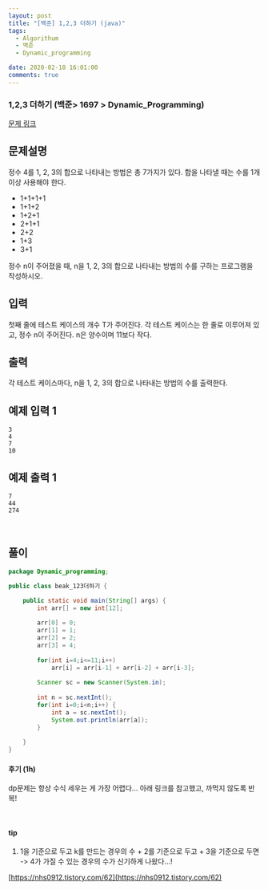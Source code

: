 ```yaml
---
layout: post
title: "[백준] 1,2,3 더하기 (java)"
tags:
  - Algorithum
  - 백준
  - Dynamic_programming

date: 2020-02-10 16:01:00
comments: true
---
```




###   1,2,3 더하기 (백준> 1697 > Dynamic_Programming)

[문제 링크](https://www.acmicpc.net/problem/9095 )

## 문제설명

정수 4를 1, 2, 3의 합으로 나타내는 방법은 총 7가지가 있다. 합을 나타낼 때는 수를 1개 이상 사용해야 한다.

- 1+1+1+1
- 1+1+2
- 1+2+1
- 2+1+1
- 2+2
- 1+3
- 3+1

정수 n이 주어졌을 때, n을 1, 2, 3의 합으로 나타내는 방법의 수를 구하는 프로그램을 작성하시오.

## 입력

첫째 줄에 테스트 케이스의 개수 T가 주어진다. 각 테스트 케이스는 한 줄로 이루어져 있고, 정수 n이 주어진다. n은 양수이며 11보다 작다.

## 출력

각 테스트 케이스마다, n을 1, 2, 3의 합으로 나타내는 방법의 수를 출력한다.

## 예제 입력 1

```
3
4
7
10
```

## 예제 출력 1

```
7
44
274
```

<br>

## 풀이

```java
package Dynamic_programming;

public class beak_123더하기 {

	public static void main(String[] args) {
		int arr[] = new int[12];
		
		arr[0] = 0;
		arr[1] = 1;
		arr[2] = 2;
		arr[3] = 4;
		
		for(int i=4;i<=11;i++) 
			arr[i] = arr[i-1] + arr[i-2] + arr[i-3];
		
		Scanner sc = new Scanner(System.in);
		
		int n = sc.nextInt();
		for(int i=0;i<n;i++) {
			int a = sc.nextInt();
			System.out.println(arr[a]);
		}
		
	}
}

```

#### 후기 (1h)

dp문제는 항상 수식 세우는 게 가장 어렵다... 아래 링크를 참고했고, 까먹지 않도록 반복!

<br>

#### tip

1. 1을 기준으로 두고 k를 만드는 경우의 수 + 2를 기준으로 두고 + 3을 기준으로 두면 -> 4가 가질 수 있는 경우의 수가 신기하게 나왔다...!

[https://nhs0912.tistory.com/62](https://nhs0912.tistory.com/62)